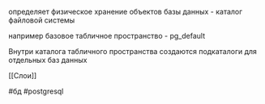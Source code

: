 определяет физическое хранение объектов базы данных - каталог файловой системы

например базовое табличное пространство - pg_default

Внутри каталога табличного пространства создаются подкаталоги для отдельных баз данных

[[Слои]]

#бд 
#postgresql
